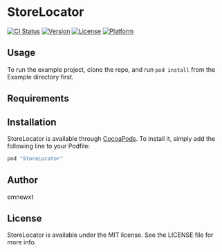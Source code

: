 # StoreLocator

[![CI Status](http://img.shields.io/travis/emnewxt/StoreLocator.svg?style=flat)](https://travis-ci.org/emnewxt/StoreLocator)
[![Version](https://img.shields.io/cocoapods/v/StoreLocator.svg?style=flat)](http://cocoapods.org/pods/StoreLocator)
[![License](https://img.shields.io/cocoapods/l/StoreLocator.svg?style=flat)](http://cocoapods.org/pods/StoreLocator)
[![Platform](https://img.shields.io/cocoapods/p/StoreLocator.svg?style=flat)](http://cocoapods.org/pods/StoreLocator)

## Usage

To run the example project, clone the repo, and run `pod install` from the Example directory first.

## Requirements

## Installation

StoreLocator is available through [CocoaPods](http://cocoapods.org). To install
it, simply add the following line to your Podfile:

```ruby
pod "StoreLocator"
```

## Author

emnewxt

## License

StoreLocator is available under the MIT license. See the LICENSE file for more info.
